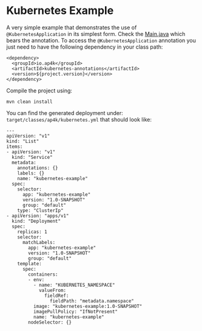 # Kubernetes Example 

A very simple example that demonstrates the use of `@KubernetesApplication` in its simplest form.
Check the [Main.java](src/main/java/io/ap4k/examples/kubernetes/Main.java) which bears the annotation.
To access the `@KubernetesApplication` annotation you just need to have the following dependency in your
class path:

    <dependency>
      <groupId>io.ap4k</groupId>
      <artifactId>kubernetes-annotations</artifactId>
      <version>${project.version}</version>
    </dependency>

Compile the project using:

    mvn clean install
    
You can find the generated deployment under: `target/classes/ap4k/kubernetes.yml` that should look like:

    ---
    apiVersion: "v1"
    kind: "List"
    items:
    - apiVersion: "v1"
      kind: "Service"
      metadata:
        annotations: {}
        labels: {}
        name: "kubernetes-example"
      spec:
        selector:
          app: "kubernetes-example"
          version: "1.0-SNAPSHOT"
          group: "default"
        type: "ClusterIp"
    - apiVersion: "apps/v1"
      kind: "Deployment"
      spec:
        replicas: 1
        selector:
          matchLabels:
            app: "kubernetes-example"
            version: "1.0-SNAPSHOT"
            group: "default"
        template:
          spec:
            containers:
            - env:
              - name: "KUBERNETES_NAMESPACE"
                valueFrom:
                  fieldRef:
                    fieldPath: "metadata.namespace"
              image: "kubernetes-example:1.0-SNAPSHOT"
              imagePullPolicy: "IfNotPresent"
              name: "kubernetes-example"
            nodeSelector: {} 

